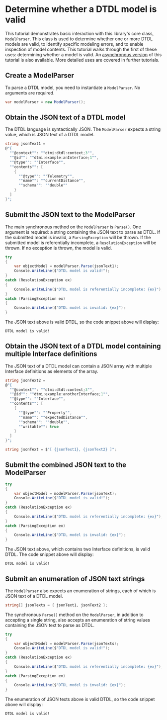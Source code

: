 ﻿# Determine whether a DTDL model is valid

This tutorial demonstrates basic interaction with this library's core class, `ModelParser`.
This class is used to determine whether one or more DTDL models are valid, to identify specific modeling errors, and to enable inspection of model contents.
This tutorial walks through the first of these uses: determining whether a model is valid.
An [asynchronous version](./Tutorial01_HelloWorldAsync.md) of this tutorial is also available.
More detailed uses are covered in further tutorials.

## Create a ModelParser

To parse a DTDL model, you need to instantiate a `ModelParser`.
No arguments are required.

```C# Snippet:DtdlParserTutorial01_CreateModelParser
var modelParser = new ModelParser();
```

## Obtain the JSON text of a DTDL model

The DTDL language is syntactically JSON.
The `ModelParser` expects a string value, which is JSON text of a DTDL model.

```C# Snippet:DtdlParserTutorial01_ObtainOneDtdlText
string jsonText1 =
@"{
  ""@context"": ""dtmi:dtdl:context;3"",
  ""@id"": ""dtmi:example:anInterface;1"",
  ""@type"": ""Interface"",
  ""contents"": [
    {
      ""@type"": ""Telemetry"",
      ""name"": ""currentDistance"",
      ""schema"": ""double""
    }
  ]
}";
```

## Submit the JSON text to the ModelParser

The main synchronous method on the `ModelParser` is `Parse()`.
One argument is required: a string containing the JSON text to parse as DTDL.
If the submitted model is invalid, a `ParsingException` will be thrown.
If the submitted model is referentially incomplete, a `ResolutionException` will be thrown.
If no exception is thrown, the model is valid.

```C# Snippet:DtdlParserTutorial01_CallParseOnJsonObject
try
{
    var objectModel = modelParser.Parse(jsonText1);
    Console.WriteLine($"DTDL model is valid!");
}
catch (ResolutionException ex)
{
    Console.WriteLine($"DTDL model is referentially incomplete: {ex}");
}
catch (ParsingException ex)
{
    Console.WriteLine($"DTDL model is invalid: {ex}");
}
```

The JSON text above is valid DTDL, so the code snippet above will display:

```Console
DTDL model is valid!
```

## Obtain the JSON text of a DTDL model containing multiple Interface definitions

The JSON text of a DTDL model can contain a JSON array with multiple Interface definitions as elements of the array.

```C# Snippet:DtdlParserTutorial01_ObtainAnotherDtdlText
string jsonText2 =
@"{
  ""@context"": ""dtmi:dtdl:context;3"",
  ""@id"": ""dtmi:example:anotherInterface;1"",
  ""@type"": ""Interface"",
  ""contents"": [
    {
      ""@type"": ""Property"",
      ""name"": ""expectedDistance"",
      ""schema"": ""double"",
      ""writable"": true
    }
  ]
}";

string jsonText = $"[ {jsonText1}, {jsonText2} ]";
```

## Submit the combined JSON text to the ModelParser

```C# Snippet:DtdlParserTutorial01_CallParseOnJsonArray
try
{
    var objectModel = modelParser.Parse(jsonText);
    Console.WriteLine($"DTDL model is valid!");
}
catch (ResolutionException ex)
{
    Console.WriteLine($"DTDL model is referentially incomplete: {ex}");
}
catch (ParsingException ex)
{
    Console.WriteLine($"DTDL model is invalid: {ex}");
}
```

The JSON text above, which contains two Interface definitions, is valid DTDL.
The code snippet above will display:

```Console
DTDL model is valid!
```

## Submit an enumeration of JSON text strings

The `ModelParser` also expects an enumeration of strings, each of which is JSON text of a DTDL model.

```C# Snippet:DtdlParserTutorial01_ConstructEnumerationOfDtdlTexts
string[] jsonTexts = { jsonText1, jsonText2 };
```

The synchronous `Parse()` method on the `ModelParser`, in addition to accepting a single string, also accepts an enumeration of string values containing the JSON text to parse as DTDL.

```C# Snippet:DtdlParserTutorial01_CallParseWithEnumeration
try
{
    var objectModel = modelParser.Parse(jsonTexts);
    Console.WriteLine($"DTDL model is valid!");
}
catch (ResolutionException ex)
{
    Console.WriteLine($"DTDL model is referentially incomplete: {ex}");
}
catch (ParsingException ex)
{
    Console.WriteLine($"DTDL model is invalid: {ex}");
}
```

The enumeration of JSON texts above is valid DTDL, so the code snippet above will display:

```Console
DTDL model is valid!
```
